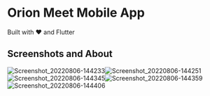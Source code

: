 # Orion Meet Mobile App
Built with ❤️ and Flutter
## Screenshots and About
![Screenshot_20220806-144233](https://user-images.githubusercontent.com/80262558/183254020-60183991-62c7-4904-b6dc-29cfbeefb4ac.jpg)![Screenshot_20220806-144251](https://user-images.githubusercontent.com/80262558/183253982-a9ee43d8-d1d3-411b-865a-88523b31f483.jpg)![Screenshot_20220806-144345](https://user-images.githubusercontent.com/80262558/183254071-0dfb9ca4-58aa-481d-b52a-617149f99865.jpg)![Screenshot_20220806-144359](https://user-images.githubusercontent.com/80262558/183254186-de67be7b-ed8c-4c28-8b5a-764b9d30bb5e.jpg)![Screenshot_20220806-144406](https://user-images.githubusercontent.com/80262558/183254205-a9680315-e127-4bb7-81c9-e49af69b77a7.jpg)
